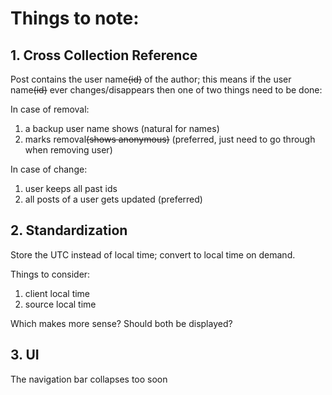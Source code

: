 # Things to note:
## 1. Cross Collection Reference
Post contains the user name~~(id)~~ of the author;
this means if the user name~~(id)~~ ever changes/disappears
then one of two things need to be done:

In case of removal:
1. a backup user name shows (natural for names)
2. marks removal~~(shows anonymous)~~ (preferred, just need to go through when removing user)

In case of change:
1. user keeps all past ids
2. all posts of a user gets updated (preferred)

## 2. Standardization
Store the UTC instead of local time;
convert to local time on demand.

Things to consider:  
1. client local time
2. source local time

Which makes more sense? Should both be displayed?

## 3. UI
The navigation bar collapses too soon
